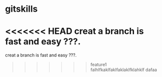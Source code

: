 # gitskills
<<<<<<< HEAD
creat a branch is fast and easy ???.
=======
creat a branch is fast and easy ???.
>>>>>>> feature1
falhlfkaklfaklfaklaklfklahklf
dafaa
